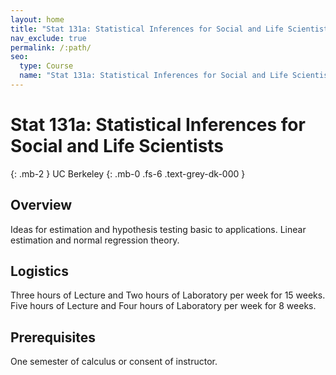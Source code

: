 ```yaml
---
layout: home
title: "Stat 131a: Statistical Inferences for Social and Life Scientists"
nav_exclude: true
permalink: /:path/
seo:
  type: Course
  name: "Stat 131a: Statistical Inferences for Social and Life Scientists"
---
```


# Stat 131a: Statistical Inferences for Social and Life Scientists
{: .mb-2 }
UC Berkeley
{: .mb-0 .fs-6 .text-grey-dk-000 }




## Overview

Ideas for estimation and hypothesis testing basic to applications. Linear estimation and normal regression theory. 

## Logistics

Three hours of Lecture and  Two hours of Laboratory per week for 15 weeks.  Five hours of Lecture and  Four hours of Laboratory per week for 8 weeks.

## Prerequisites

One semester of calculus or consent of instructor. 
